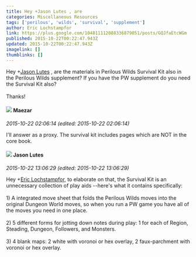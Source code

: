 ```yaml
---
title: Hey +Jason Lutes , are
categories: Miscellaneous Resources
tags: ['perilous', 'wilds', 'survival', 'supplement']
author: Eric Lochstampfor
link: https://plus.google.com/104811112088336879051/posts/GQJfaEtcWGm
published: 2015-10-22T00:22:47.943Z
updated: 2015-10-22T00:22:47.943Z
imagelink: []
thumblinks: []
---
```


Hey <span class="proflinkWrapper"><span class="proflinkPrefix">+</span><a class="proflink" href="https://plus.google.com/115657313205562994919" oid="115657313205562994919">Jason Lutes</a></span> , are the materials in Perilous Wilds Survival Kit also in the Perilous Wilds supplement? If you have the PW supplement do you need the Survival Kit also?<br /><br />Thanks!
<div id='comment z12rgz0icnm3vf2mw23mzzzwzqv5ezy2u'>
  <h4><img src='{{site.baseurl}}//images/avatars/105723800984386875063_photo.jpg'> Maezar</h4>
      <p><cite>2015-10-22 02:06:14 (edited: 2015-10-22 02:06:14)</cite></p>
        <p>I&#39;ll answer as a proxy. The survival kit includes pages which are NOT in the core book.</p>
</div>
        

<div id='comment z12rgz0icnm3vf2mw23mzzzwzqv5ezy2u'>
  <h4><img src='{{site.baseurl}}//images/avatars/115657313205562994919_photo.jpg'> Jason Lutes</h4>
      <p><cite>2015-10-22 13:06:29 (edited: 2015-10-22 13:06:29)</cite></p>
        <p>Hey <span class="proflinkWrapper"><span class="proflinkPrefix">+</span><a class="proflink" href="https://plus.google.com/104811112088336879051" oid="104811112088336879051">Eric Lochstampfor</a></span>, to elaborate on that, the Survival Kit is an unnecessary collection of play aids --here&#39;s what it contains specifically:<br /><br />1) A integrated move sheet that folds the Perilous Wilds moves into the original Dungeon World moves, so when you run a PW game you have all of the moves you need in one place.<br /><br />2) 5 different forms for jotting down notes during play: 1 for each of Region, Steading, Dungeon, Followers, and Monsters.<br /><br />3) 4 blank maps: 2 white with voronoi or hex overlay, 2 faux-parchment with voronoi or hex overlay. </p>
</div>
        